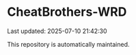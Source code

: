 # CheatBrothers-WRD

Last updated: 2025-07-10 21:42:30

This repository is automatically maintained.
